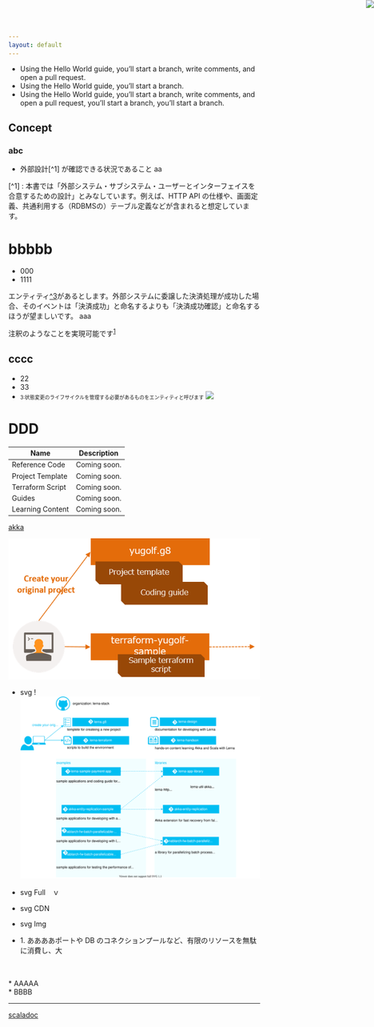 ```yaml
---
layout: default
---
```


- Using the Hello World guide, you’ll start a branch, write comments, and open a pull request.
- Using the Hello World guide, you’ll start a branch.
- Using the Hello World guide, you’ll start a branch, write comments, and open a pull request, you’ll start a branch, you’ll start a branch.

## Concept

### abc


- 外部設計[^1] が確認できる状況であること
aa

[^1] : 本書では「外部システム・サブシステム・ユーザーとインターフェイスを合意するための設計」とみなしています。例えば、HTTP API の仕様や、画面定義、共通利用する（RDBMSの）テーブル定義などが含まれると想定しています。

# bbbbb
- 000
- 1111

エンティティ[^3](#3)があるとします。外部システムに委譲した決済処理が成功した場合、そのイベントは「決済成功」と命名するよりも「決済成功確認」と命名するほうが望ましいです。
aaa

注釈のようなことを実現可能です<sup>[1](#note1)</sup>




## cccc
- 22
- 33
- <span id="3" style="font-size:x-small">3:状態変更のライフサイクルを管理する必要があるものをエンティティと呼びます</span>
![](https://github.githubassets.com/images/modules/logos_page/GitHub-Mark.png)

# DDD

| Name  | Description |
| ----------- | ---- |
| Reference Code  | Coming soon. |
| Project Template | Coming soon. |
| Terraform Script | Coming soon. |
| Guides | Coming soon. |
| Learning Content | Coming soon. |

[akka](https://akka.io/)

![](img/yugolf_map.png)  

- svg !
![](https://raw.githubusercontent.com/yugolf/yugolf.github.io/master/img/lerna_content_map_en.svg)  

- svg Full　ｖ
<object type="image/svg+xml"  data="https://raw.githubusercontent.com/yugolf/yugolf.github.io/master/img/lerna_content_map_en.svg"></object>

- svg CDN
<object type="image/svg+xml" data="https://cdn.jsdelivr.net/gh/lerna-stack/lerna-stack.github.io@master/img/lerna_content_list_en.drawio.svg"></object>

- svg Img
 <object type="image/svg+xml"  data="img/lerna_content_map_en.svg"></object>

- <span id="note1">1. ああああポートや DB のコネクションプールなど、有限のリソースを無駄に消費し、大</span>

\
\
\* AAAAA  
\* BBBB

---

[scaladoc](scaladoc/index.html)

<div>
  <!-- Global site tag (gtag.js) - Google Analytics -->
<script async src="https://www.googletagmanager.com/gtag/js?id=UA-179036071-1"></script>
<script>
  window.dataLayer = window.dataLayer || [];
  function gtag(){dataLayer.push(arguments);}
  gtag('js', new Date());

  gtag('config', 'UA-179036071-1');
</script>
</div>

<a href="https://www.reactivemanifesto.org/"> <img style="border: 0; position: fixed; right: 0; top:0; z-index: 9000" src="//d379ifj7s9wntv.cloudfront.net/reactivemanifesto/images/ribbons/we-are-reactive-blue-right.png"> </a>
